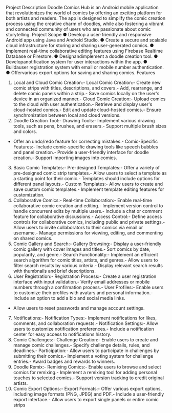 Project Description
 Doodle Comics Hub is an Android mobile application that revolutionizes the world of comics by
 offering an exciting platform for both artists and readers. The app is designed to simplify the
 comic creation process using the creative charm of doodles, while also fostering a vibrant and
 connected community of users who are passionate about comic storytelling.
 Project Scope
           ● Develop a user-friendly and responsive Android app using Java and Android Studio.
           ● Create a secure and scalable cloud infrastructure for storing and sharing user-generated
           comics.
           ● Implement real-time collaborative editing features using Firebase Realtime Database or
           Firestore.
           ● Designandimplement a doodle creation tool.
           ● Developanotification system for user interactions within the app.
           ● Buildauser registration system with email or mobile number authentication.
           ● Offervarious export options for saving and sharing comics.
 Features
 1. Local and Cloud Comic Creation:- Local Comic Creation:- Create new comic strips with titles, descriptions, and covers.- Add, rearrange, and delete comic panels within a strip.- Save comics locally on the user's device in an organized manner.- Cloud Comic Creation:- Upload comics to the cloud with user authentication.- Retrieve and display user's cloud-hosted comics.- Edit and update cloud-hosted comics.- Ensure synchronization between local and cloud versions.
 2. Doodle Creation Tool:- Drawing Tools:- Implement various drawing tools, such as pens, brushes, and erasers.- Support multiple brush sizes and colors.
- Offer an undo/redo feature for correcting mistakes.- Comic-Specific Features:- Include comic-specific drawing tools like speech bubbles and panel creation.- Provide a user-friendly interface for doodle creation.- Support importing images into comics.
 3. Basic Comic Templates:- Pre-designed Templates:- Offer a variety of pre-designed comic strip templates.- Allow users to select a template as a starting point for their comic.- Templates should include options for different panel layouts.- Custom Templates:- Allow users to create and save custom comic templates.- Implement template editing features for customization.
 4. Collaborative Comics:- Real-time Collaboration:- Enable real-time collaborative comic creation and editing.- Implement version control to handle concurrent edits by multiple users.- Include a chat or comment feature for collaborative discussions.- Access Control:- Define access controls for collaborative comics, including public and private
 settings.- Allow users to invite collaborators to their comics via email or username.- Manage permissions for viewing, editing, and commenting on shared comics.
 5. Comic Gallery and Search:- Gallery Browsing:- Display a user-friendly comic gallery with cover images and titles.- Sort comics by date, popularity, and genre.- Search Functionality:- Implement an efficient search algorithm for comic titles, artists, and genres.- Allow users to filter search results by various criteria.- Display relevant search results with thumbnails and brief descriptions.
 6. User Registration:- Registration Process:- Create a user registration interface with input validation.- Verify email addresses or mobile numbers through a confirmation process.- User Profiles:- Enable users to customize their profiles with avatars and personal information.- Include an option to add a bio and social media links.
- Allow users to reset passwords and manage account settings.
 7. Notifications:- Notification Types:- Implement notifications for likes, comments, and collaboration requests.- Notification Settings:- Allow users to customize notification preferences.- Include a notification center for easy access to notifications history.
 8. Comic Challenges:- Challenge Creation:- Enable users to create and manage comic challenges.- Specify challenge details, rules, and deadlines.- Participation:- Allow users to participate in challenges by submitting their comics.- Implement a voting system for challenge entries.- Award badges and rewards to winners.
 9. Doodle Remix:- Remixing Comics:- Enable users to browse and select comics for remixing.- Implement a remixing tool for adding personal touches to selected comics.- Support version tracking to credit original artists.
 10. Comic Export Options:- Export Formats:- Offer various export options, including image formats (PNG, JPEG) and PDF.- Include a user-friendly export interface.- Allow users to export single panels or entire comic strips
